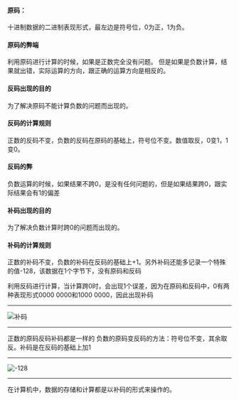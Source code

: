 #### 原码：
十进制数据的二进制表现形式，最左边是符号位，0为正，1为负。
#### 原码的弊端
利用原码进行计算的时候，如果是正数完全没有问题。
但是如果是负数计算，结果就出错，实际运算的方向，跟正确的运算方向是相反的。

#### 反码出现的目的
为了解决原码不能计算负数的问题而出现的。
#### 反码的计算规则
正数的反码不变，负数的反码在原码的基础上，符号位不变。数值取反，0变1，1变0。
#### 反码的弊
负数运算的时候，如果结果不跨0，是没有任何问题的，但是如果结果跨0，跟实际结果会有1的偏差

#### 补码出现的目的
为了解决负数计算时跨0的问题而出现的。
#### 补码的计算规则
正数的补码不变，负数的补码在反码的基础上+1。另外补码还能多记录一个特殊的值-128，该数据在1个字节下，没有原码和反码

利用反码进行计算，当计算跨0时，会出现1个误差，因为在原码和反码中，0有两种表现形式0000 0000和1000 0000，因此出现补码

---
![补码](http://m.qpic.cn/psc?/V51UtlER36fYng45Fb5k3ktWYR4BINB0/ruAMsa53pVQWN7FLK88i5ujMf279M84jLSb5B*y9L.55QmJmDN2dwrGAprRjVtut*kToIiX45fy.xZ9DTyNv0KXdMBXmjrNL7Z4q.FBrduM!/mnull&bo=GQNsAQAAAAADB1U!&rf=photolist&t=5)

---
正数的原码反码补码都是一样的
负数的原码变反码的方法：符号位不变，其余取反。补码是在反码的基础上加1

---
![-128](http://m.qpic.cn/psc?/V51UtlER36fYng45Fb5k3ktWYR4BINB0/ruAMsa53pVQWN7FLK88i5qXZqrSiuSXOtt5*smLa59Y.MVtYfKTryDqu8NUs2tRnPpd0C0SuH2V8w3yPlzHqdHFpH1r21SkyXYb.D7M2Jas!/mnull&bo=8QfeAwAAAAABBws!&rf=photolist&t=5)

---
在计算机中，数据的存储和计算都是以补码的形式来操作的。
